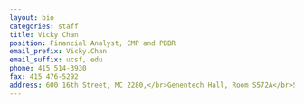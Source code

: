 ```yaml
---
layout: bio
categories: staff
title: Vicky Chan
position: Financial Analyst, CMP and PBBR
email_prefix: Vicky.Chan
email_suffix: ucsf, edu
phone: 415 514-3930
fax: 415 476-5292
address: 600 16th Street, MC 2280,</br>Genentech Hall, Room S572A</br>San Francisco, CA 94158-2140</br>
---
```

